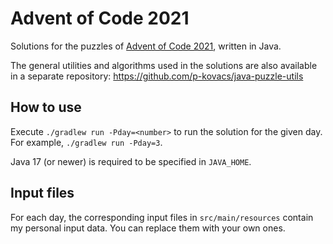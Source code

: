 # Advent of Code 2021

Solutions for the puzzles of [Advent of Code 2021](https://adventofcode.com/2021), written in Java.

The general utilities and algorithms used in the solutions are also available in a separate repository:
https://github.com/p-kovacs/java-puzzle-utils

## How to use

Execute `./gradlew run -Pday=<number>` to run the solution for the given day. For example, `./gradlew run -Pday=3`.

Java 17 (or newer) is required to be specified in `JAVA_HOME`.

## Input files

For each day, the corresponding input files in `src/main/resources` contain my personal input data.
You can replace them with your own ones.
